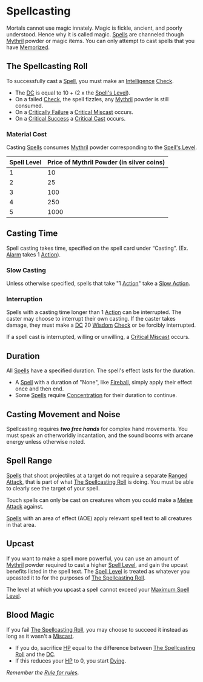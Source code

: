 # Spellcasting
Mortals cannot use magic innately. Magic is fickle, ancient, and poorly understood. Hence why it is called magic. [Spells](Spells.md) are channeled though [Mythril](Mythril.md) powder or magic items. You can only attempt to cast spells that you have [Memorized](Spell%20Memorization.md).
## The Spellcasting Roll
To successfully cast a [Spell](Spells.md), you must make an [Intelligence](../Player%20Characters/Chosen%20Statistics/Intelligence.md) [Check](../Game%20Procedures/Check.md).
- The [DC](../Game%20Procedures/DC.md) is equal to 10 + (2 x the [Spell's Level](Spell%20Level.md)).
- On a failed [Check](../Game%20Procedures/Check.md), the spell fizzles, any [Mythril](Mythril.md) powder is still consumed.
- On a [Critically Failure](../Game%20Procedures/Dice%20Rolls/Critical%20Failure.md) a [Critical Miscast](../Game%20Procedures/Dice%20Rolls/Critical%20Miscast.md) occurs.
- On a [Critical Success](../Game%20Procedures/Dice%20Rolls/Critical%20Success.md) a [Critical Cast](../Game%20Procedures/Dice%20Rolls/Critical%20Cast.md) occurs.
### Material Cost
Casting [Spells](Spells.md) consumes [Mythril](Mythril.md) powder corresponding to the [Spell's Level](Spell%20Level.md).

| Spell Level | Price of Mythril Powder (in silver coins) |
| ----------- | ----------------------------------------- |
| 1           | 10                                        |
| 2           | 25                                        |
| 3           | 100                                       |
| 4           | 250                                       |
| 5           | 1000                                      |
## Casting Time
Spell casting takes time, specified on the spell card under “Casting”. (Ex. [Alarm](Spells/Mythril%20Spells/Level%201/Alarm.md) takes 1 [Action](../Game%20Procedures/Action.md)).
### Slow Casting
Unless otherwise specified, spells that take "1 [Action](../Game%20Procedures/Action.md)" take a [Slow Action](../Game%20Procedures/Action.md#Slow%20Action).
### Interruption
Spells with a casting time longer than 1 [Action](../Game%20Procedures/Action.md) can be interrupted. The caster may choose to interrupt their own casting. If the caster takes damage, they must make a [DC](../Game%20Procedures/DC.md) 20 [Wisdom](../Player%20Characters/Chosen%20Statistics/Wisdom.md) [Check](../Game%20Procedures/Check.md) or be forcibly interrupted.

If a spell cast is interrupted, willing or unwilling, a [Critical Miscast](../Game%20Procedures/Dice%20Rolls/Critical%20Miscast.md) occurs.
## Duration
All [Spells](Spells.md) have a specified duration. The spell's effect lasts for the duration.
- A [Spell](Spells.md) with a duration of "None", like [Fireball](Spells/Mythril%20Spells/Level%203/Fireball.md), simply apply their effect once and then end.
- Some [Spells](Spells.md) require [Concentration](Concentration.md) for their duration to continue.
## Casting Movement and Noise
Spellcasting requires ***two free hands*** for complex hand movements. You must speak an otherworldly incantation, and the sound booms with arcane energy unless otherwise noted. 
## Spell Range
[Spells](Spells.md) that shoot projectiles at a target do not require a separate [Ranged Attack](../Game%20Procedures/Ranged%20Attack.md), that is part of what [The Spellcasting Roll](Spellcasting.md#The%20Spellcasting%20Roll) is doing. You must be able to clearly see the target of your spell.

Touch spells can only be cast on creatures whom you could make a [Melee Attack](../Game%20Procedures/Melee%20Attack.md) against.

[Spells](Spells.md) with an area of effect (AOE) apply relevant spell text to all creatures in that area.
## Upcast
If you want to make a spell more powerful, you can use an amount of [Mythril](Mythril.md) powder required to cast a higher [Spell Level](Spell%20Level.md), and gain the upcast benefits listed in the spell text. The [Spell Level](Spell%20Level.md) is treated as whatever you upcasted it to for the purposes of [The Spellcasting Roll](Spellcasting.md#The%20Spellcasting%20Roll).

The level at which you upcast a spell cannot exceed your [Maximum Spell Level](Spell%20Level.md#Max%20Spell%20Level).
## Blood Magic
If you fail [The Spellcasting Roll](Spellcasting.md#The%20Spellcasting%20Roll), you may choose to succeed it instead as long as it wasn't a [Miscast](../Game%20Procedures/Dice%20Rolls/Critical%20Miscast.md).
- If you do, sacrifice [HP](../Player%20Characters/Derived%20Statistics/Health%20Points.md) equal to the difference between [The Spellcasting Roll](Spellcasting.md#The%20Spellcasting%20Roll) and the [DC](../Game%20Procedures/DC.md).
- If this reduces your [HP](../Player%20Characters/Derived%20Statistics/Health%20Points.md) to 0, you start [Dying](../Conditions/Dying.md).

*Remember the [Rule for rules](../Foreword/Rule%20for%20rules.md).*